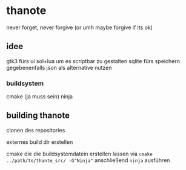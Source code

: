 # thanote
never forget, never forgive (or umh maybe forgive if its ok)


## idee
gtk3 fürs ui
sol+lua um es scriptbar zu gestalten
sqlite fürs speichern
gegebenenfalls json als alternative nutzen

### buildsystem
cmake (ja muss sein)
ninja

## building thanote

clonen des repositories

externes build dir erstellen

cmake die die buildsystemdatein erstellen lassen via `cmake ../path/to/thante_src/ -G"Ninja"` anschließend `ninja` ausführen
